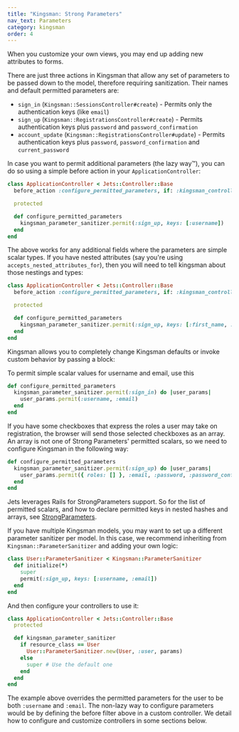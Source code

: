 ```yaml
---
title: "Kingsman: Strong Parameters"
nav_text: Parameters
category: kingsman
order: 4
---
```


When you customize your own views, you may end up adding new attributes to forms.

There are just three actions in Kingsman that allow any set of parameters to be passed down to the model, therefore requiring sanitization. Their names and default permitted parameters are:

* `sign_in` (`Kingsman::SessionsController#create`) - Permits only the authentication keys (like `email`)
* `sign_up` (`Kingsman::RegistrationsController#create`) - Permits authentication keys plus `password` and `password_confirmation`
* `account_update` (`Kingsman::RegistrationsController#update`) - Permits authentication keys plus `password`, `password_confirmation` and `current_password`

In case you want to permit additional parameters (the lazy way™), you can do so using a simple before action in your `ApplicationController`:

```ruby
class ApplicationController < Jets::Controller::Base
  before_action :configure_permitted_parameters, if: :kingsman_controller?

  protected

  def configure_permitted_parameters
    kingsman_parameter_sanitizer.permit(:sign_up, keys: [:username])
  end
end
```

The above works for any additional fields where the parameters are simple scalar types. If you have nested attributes (say you're using `accepts_nested_attributes_for`), then you will need to tell kingsman about those nestings and types:

```ruby
class ApplicationController < Jets::Controller::Base
  before_action :configure_permitted_parameters, if: :kingsman_controller?

  protected

  def configure_permitted_parameters
    kingsman_parameter_sanitizer.permit(:sign_up, keys: [:first_name, :last_name, address_attributes: [:country, :state, :city, :area, :postal_code]])
  end
end
```

Kingsman allows you to completely change Kingsman defaults or invoke custom behavior by passing a block:

To permit simple scalar values for username and email, use this

```ruby
def configure_permitted_parameters
  kingsman_parameter_sanitizer.permit(:sign_in) do |user_params|
    user_params.permit(:username, :email)
  end
end
```

If you have some checkboxes that express the roles a user may take on registration, the browser will send those selected checkboxes as an array. An array is not one of Strong Parameters' permitted scalars, so we need to configure Kingsman in the following way:

```ruby
def configure_permitted_parameters
  kingsman_parameter_sanitizer.permit(:sign_up) do |user_params|
    user_params.permit({ roles: [] }, :email, :password, :password_confirmation)
  end
end
```

Jets leverages Rails for StrongParameters support. So for the list of permitted scalars, and how to declare permitted keys in nested hashes and arrays, see [StrongParameters](https://github.com/rails/strong_parameters#nested-parameters).

If you have multiple Kingsman models, you may want to set up a different parameter sanitizer per model. In this case, we recommend inheriting from `Kingsman::ParameterSanitizer` and adding your own logic:

```ruby
class User::ParameterSanitizer < Kingsman::ParameterSanitizer
  def initialize(*)
    super
    permit(:sign_up, keys: [:username, :email])
  end
end
```

And then configure your controllers to use it:

```ruby
class ApplicationController < Jets::Controller::Base
  protected

  def kingsman_parameter_sanitizer
    if resource_class == User
      User::ParameterSanitizer.new(User, :user, params)
    else
      super # Use the default one
    end
  end
end
```

The example above overrides the permitted parameters for the user to be both `:username` and `:email`. The non-lazy way to configure parameters would be by defining the before filter above in a custom controller. We detail how to configure and customize controllers in some sections below.
